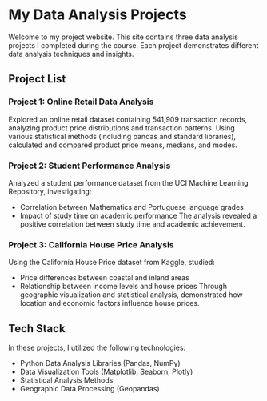 # My Data Analysis Projects

Welcome to my project website. This site contains three data analysis projects I completed during the course. Each project demonstrates different data analysis techniques and insights.

## Project List

### Project 1: Online Retail Data Analysis
Explored an online retail dataset containing 541,909 transaction records, analyzing product price distributions and transaction patterns. Using various statistical methods (including pandas and standard libraries), calculated and compared product price means, medians, and modes.

### Project 2: Student Performance Analysis
Analyzed a student performance dataset from the UCI Machine Learning Repository, investigating:
- Correlation between Mathematics and Portuguese language grades
- Impact of study time on academic performance
The analysis revealed a positive correlation between study time and academic achievement.

### Project 3: California House Price Analysis
Using the California House Price dataset from Kaggle, studied:
- Price differences between coastal and inland areas
- Relationship between income levels and house prices
Through geographic visualization and statistical analysis, demonstrated how location and economic factors influence house prices.

## Tech Stack
In these projects, I utilized the following technologies:
- Python Data Analysis Libraries (Pandas, NumPy)
- Data Visualization Tools (Matplotlib, Seaborn, Plotly)
- Statistical Analysis Methods
- Geographic Data Processing (Geopandas)